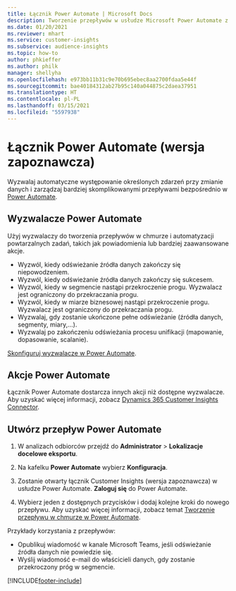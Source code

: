 ```yaml
---
title: Łącznik Power Automate | Microsoft Docs
description: Tworzenie przepływów w usłudze Microsoft Power Automate z poziomu aplikacji Dynamics 365 Customer Insights.
ms.date: 01/20/2021
ms.reviewer: mhart
ms.service: customer-insights
ms.subservice: audience-insights
ms.topic: how-to
author: phkieffer
ms.author: philk
manager: shellyha
ms.openlocfilehash: e973bb11b31c9e70b695ebec8aa2700fdaa5e44f
ms.sourcegitcommit: bae40184312ab27b95c140a044875c2daea37951
ms.translationtype: HT
ms.contentlocale: pl-PL
ms.lasthandoff: 03/15/2021
ms.locfileid: "5597938"
---
```

# <a name="power-automate-connector-preview"></a>Łącznik Power Automate (wersja zapoznawcza)

Wyzwalaj automatyczne występowanie określonych zdarzeń przy zmianie danych i zarządzaj bardziej skomplikowanymi przepływami bezpośrednio w [Power Automate](https://flow.microsoft.com/).

## <a name="power-automate-triggers"></a>Wyzwalacze Power Automate

Użyj wyzwalaczy do tworzenia przepływów w chmurze i automatyzacji powtarzalnych zadań, takich jak powiadomienia lub bardziej zaawansowane akcje. 

- Wyzwól, kiedy odświeżanie źródła danych zakończy się niepowodzeniem. 
- Wyzwól, kiedy odświeżanie źródła danych zakończy się sukcesem.
- Wyzwól, kiedy w segmencie nastąpi przekroczenie progu. Wyzwalacz jest ograniczony do przekraczania progu.
- Wyzwól, kiedy w miarze biznesowej nastąpi przekroczenie progu. Wyzwalacz jest ograniczony do przekraczania progu.
- Wyzwalaj, gdy zostanie ukończone pełne odświeżanie (źródła danych, segmenty, miary,...).
- Wyzwalaj po zakończeniu odświeżania procesu unifikacji (mapowanie, dopasowanie, scalanie).

[Skonfiguruj wyzwalacze w Power Automate](https://flow.microsoft.com/connectors/shared_customerinsights/dynamics-365-customer-insights-connector/).

## <a name="power-automate-actions"></a>Akcje Power Automate
Łącznik Power Automate dostarcza innych akcji niż dostępne wyzwalacze. Aby uzyskać więcej informacji, zobacz [Dynamics 365 Customer Insights Connector](/connectors/customerinsights/).

## <a name="create-a-power-automate-flow"></a>Utwórz przepływ Power Automate

1. W analizach odbiorców przejdź do **Administrator** > **Lokalizacje docelowe eksportu**.

1. Na kafelku **Power Automate** wybierz **Konfiguracja**.

1. Zostanie otwarty łącznik Customer Insights (wersja zapoznawcza) w usłudze Power Automate. **Zaloguj się** do Power Automate.

1. Wybierz jeden z dostępnych przycisków i dodaj kolejne kroki do nowego przepływu. Aby uzyskać więcej informacji, zobacz temat [Tworzenie przepływu w chmurze w Power Automate](/power-automate/get-started-logic-flow).

Przykłady korzystania z przepływów: 
- Opublikuj wiadomość w kanale Microsoft Teams, jeśli odświeżanie źródła danych nie powiedzie się. 
- Wyślij wiadomość e-mail do właścicieli danych, gdy zostanie przekroczony próg w segmencie.



[!INCLUDE[footer-include](../includes/footer-banner.md)]